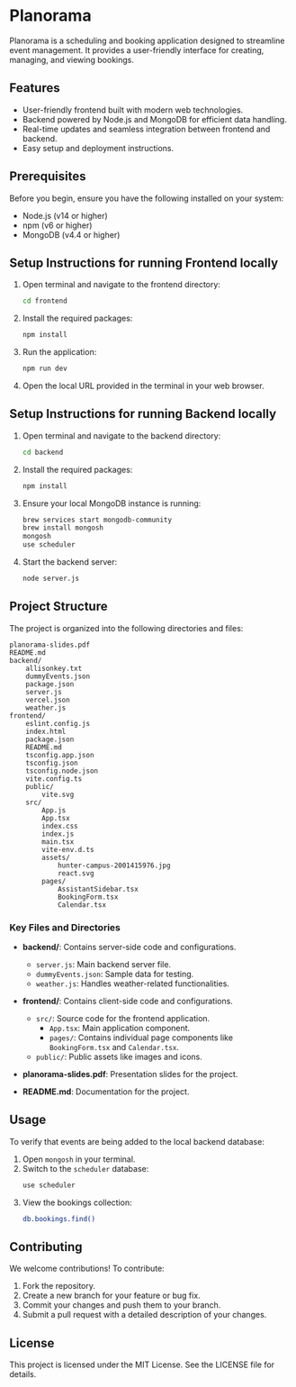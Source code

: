 # Planorama

Planorama is a scheduling and booking application designed to streamline event management. It provides a user-friendly interface for creating, managing, and viewing bookings.

## Features

- User-friendly frontend built with modern web technologies.
- Backend powered by Node.js and MongoDB for efficient data handling.
- Real-time updates and seamless integration between frontend and backend.
- Easy setup and deployment instructions.

## Prerequisites

Before you begin, ensure you have the following installed on your system:

- Node.js (v14 or higher)
- npm (v6 or higher)
- MongoDB (v4.4 or higher)

## Setup Instructions for running Frontend locally

1. Open terminal and navigate to the frontend directory:
    ```bash
    cd frontend
    ```
2. Install the required packages:
    ```bash
    npm install
    ```
3. Run the application:
    ```bash
    npm run dev
    ```
4. Open the local URL provided in the terminal in your web browser.

## Setup Instructions for running Backend locally

1. Open terminal and navigate to the backend directory:
    ```bash
    cd backend
    ```
2. Install the required packages:
    ```bash
    npm install
    ```
3. Ensure your local MongoDB instance is running:
    ```bash
    brew services start mongodb-community
    brew install mongosh
    mongosh
    use scheduler
    ```
4. Start the backend server:
    ```bash
    node server.js
    ```

## Project Structure

The project is organized into the following directories and files:

```
planorama-slides.pdf
README.md
backend/
    allisonkey.txt
    dummyEvents.json
    package.json
    server.js
    vercel.json
    weather.js
frontend/
    eslint.config.js
    index.html
    package.json
    README.md
    tsconfig.app.json
    tsconfig.json
    tsconfig.node.json
    vite.config.ts
    public/
        vite.svg
    src/
        App.js
        App.tsx
        index.css
        index.js
        main.tsx
        vite-env.d.ts
        assets/
            hunter-campus-2001415976.jpg
            react.svg
        pages/
            AssistantSidebar.tsx
            BookingForm.tsx
            Calendar.tsx
```

### Key Files and Directories

- **backend/**: Contains server-side code and configurations.
  - `server.js`: Main backend server file.
  - `dummyEvents.json`: Sample data for testing.
  - `weather.js`: Handles weather-related functionalities.

- **frontend/**: Contains client-side code and configurations.
  - `src/`: Source code for the frontend application.
    - `App.tsx`: Main application component.
    - `pages/`: Contains individual page components like `BookingForm.tsx` and `Calendar.tsx`.
  - `public/`: Public assets like images and icons.

- **planorama-slides.pdf**: Presentation slides for the project.
- **README.md**: Documentation for the project.

## Usage

To verify that events are being added to the local backend database:

1. Open `mongosh` in your terminal.
2. Switch to the `scheduler` database:
    ```bash
    use scheduler
    ```
3. View the bookings collection:
    ```bash
    db.bookings.find()
    ```

## Contributing

We welcome contributions! To contribute:

1. Fork the repository.
2. Create a new branch for your feature or bug fix.
3. Commit your changes and push them to your branch.
4. Submit a pull request with a detailed description of your changes.

## License

This project is licensed under the MIT License. See the LICENSE file for details.